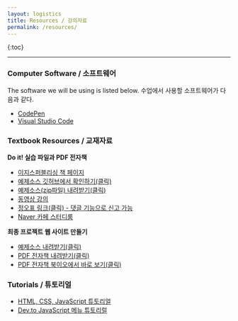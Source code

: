 ```yaml
---
layout: logistics
title: Resources / 강의자료
permalink: /resources/
---
```


{:toc}

---

### Computer Software / 소프트웨어

The software we will be using is listed below. 수업에서 사용할 소프트웨어가 다음과 같다.

- [CodePen](https://codepen.io/)
- [Visual Studio Code](https://code.visualstudio.com/download)

### Textbook Resources / 교재자료

**Do it! 실습 파일과 PDF 전자책**

- [이지스퍼블리싱 책 페이지](http://easyspub.co.kr/20_Menu/BookView/421/PUB)
- [예제소스 깃허브에서 확인하기(클릭)​](https://github.com/Eun-Sook-Kim/doit_html_css_javascript)
- [예제소스(zip파일) 내려받기(클릭)​](https://drive.google.com/file/d/1piPD2RGEgzhHL416AjhQdNBNDLwS5bW-/view?usp=sharing)
- [동영상 강의](https://www.youtube.com/watch?v=lpneo53Jarw&list=PLG7te9eYUi7tS_nx58Z1Zi9Iqt0JEQ1Is)
- [정오표 링크(클릭) - 댓글 기능으로 신고 가능](https://docs.google.com/spreadsheets/d/1wVq_YzCUgy4_zbxeJeLQnazfVxRMYuP9ohpX5xkikhY/edit#gid=0)
- [Naver 카페 스터디룸](https://cafe.naver.com/doitstudyroom)

**최종 프로젝트 웹 사이트 만들기**

- [예제소스 내려받기(클릭)​](https://drive.google.com/file/d/105p3EmKAKplxjj5ue27KziKmGR_Gbz9T/view?usp=sharing)
- [PDF 전자책 내려받기(클릭)](http://bit.ly/2PGG5Ka)
- [PDF 전자책 북이오에서 바로 보기(클릭)](https://buk.io/@kb5278)

### Tutorials / 튜토리얼

- [HTML, CSS, JavaScript 튜토리얼](https://heropy.blog/2019/04/24/html-css-starter/)
- [Dev.to JavaScript 메뉴 튜토리럴](https://dev.to/ljcdev/easy-hamburger-menu-with-js-2do0)
